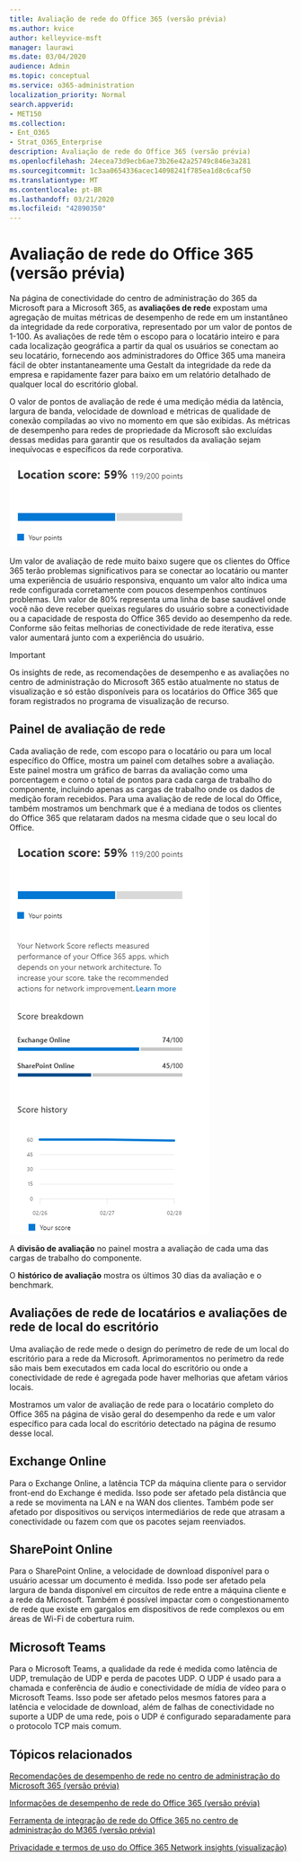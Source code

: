 ```yaml
---
title: Avaliação de rede do Office 365 (versão prévia)
ms.author: kvice
author: kelleyvice-msft
manager: laurawi
ms.date: 03/04/2020
audience: Admin
ms.topic: conceptual
ms.service: o365-administration
localization_priority: Normal
search.appverid:
- MET150
ms.collection:
- Ent_O365
- Strat_O365_Enterprise
description: Avaliação de rede do Office 365 (versão prévia)
ms.openlocfilehash: 24ecea73d9ecb6ae73b26e42a25749c846e3a281
ms.sourcegitcommit: 1c3aa0654336acec14098241f785ea1d8c6caf50
ms.translationtype: MT
ms.contentlocale: pt-BR
ms.lasthandoff: 03/21/2020
ms.locfileid: "42890350"
---
```

# <a name="office-365-network-assessment-preview"></a>Avaliação de rede do Office 365 (versão prévia)

Na página de conectividade do centro de administração do 365 da Microsoft para a Microsoft 365, as **avaliações de rede** expostam uma agregação de muitas métricas de desempenho de rede em um instantâneo da integridade da rede corporativa, representado por um valor de pontos de 1-100. As avaliações de rede têm o escopo para o locatário inteiro e para cada localização geográfica a partir da qual os usuários se conectam ao seu locatário, fornecendo aos administradores do Office 365 uma maneira fácil de obter instantaneamente uma Gestalt da integridade da rede da empresa e rapidamente fazer para baixo em um relatório detalhado de qualquer local do escritório global.

O valor de pontos de avaliação de rede é uma medição média da latência, largura de banda, velocidade de download e métricas de qualidade de conexão compiladas ao vivo no momento em que são exibidas. As métricas de desempenho para redes de propriedade da Microsoft são excluídas dessas medidas para garantir que os resultados da avaliação sejam inequívocas e específicos da rede corporativa.

![Valor de avaliação de rede](Media/m365-mac-perf/m365-mac-perf-overview-score-top.png)

Um valor de avaliação de rede muito baixo sugere que os clientes do Office 365 terão problemas significativos para se conectar ao locatário ou manter uma experiência de usuário responsiva, enquanto um valor alto indica uma rede configurada corretamente com poucos desempenhos contínuos problemas. Um valor de 80% representa uma linha de base saudável onde você não deve receber queixas regulares do usuário sobre a conectividade ou a capacidade de resposta do Office 365 devido ao desempenho da rede. Conforme são feitas melhorias de conectividade de rede iterativa, esse valor aumentará junto com a experiência do usuário.

>[!IMPORTANT]
>Os insights de rede, as recomendações de desempenho e as avaliações no centro de administração do Microsoft 365 estão atualmente no status de visualização e só estão disponíveis para os locatários do Office 365 que foram registrados no programa de visualização de recurso.

## <a name="network-assessment-panel"></a>Painel de avaliação de rede

Cada avaliação de rede, com escopo para o locatário ou para um local específico do Office, mostra um painel com detalhes sobre a avaliação. Este painel mostra um gráfico de barras da avaliação como uma porcentagem e como o total de pontos para cada carga de trabalho do componente, incluindo apenas as cargas de trabalho onde os dados de medição foram recebidos. Para uma avaliação de rede de local do Office, também mostramos um benchmark que é a mediana de todos os clientes do Office 365 que relataram dados na mesma cidade que o seu local do Office.

![Exemplo de valor de avaliação de rede](Media/m365-mac-perf/m365-mac-perf-overview-score.png)

A **divisão de avaliação** no painel mostra a avaliação de cada uma das cargas de trabalho do componente.

O **histórico de avaliação** mostra os últimos 30 dias da avaliação e o benchmark.

## <a name="tenant-network-assessments-and-office-location-network-assessments"></a>Avaliações de rede de locatários e avaliações de rede de local do escritório

Uma avaliação de rede mede o design do perímetro de rede de um local do escritório para a rede da Microsoft. Aprimoramentos no perímetro da rede são mais bem executados em cada local do escritório ou onde a conectividade de rede é agregada pode haver melhorias que afetam vários locais.

Mostramos um valor de avaliação de rede para o locatário completo do Office 365 na página de visão geral do desempenho da rede e um valor específico para cada local do escritório detectado na página de resumo desse local.

## <a name="exchange-online"></a>Exchange Online

Para o Exchange Online, a latência TCP da máquina cliente para o servidor front-end do Exchange é medida. Isso pode ser afetado pela distância que a rede se movimenta na LAN e na WAN dos clientes. Também pode ser afetado por dispositivos ou serviços intermediários de rede que atrasam a conectividade ou fazem com que os pacotes sejam reenviados.

## <a name="sharepoint-online"></a>SharePoint Online

Para o SharePoint Online, a velocidade de download disponível para o usuário acessar um documento é medida. Isso pode ser afetado pela largura de banda disponível em circuitos de rede entre a máquina cliente e a rede da Microsoft. Também é possível impactar com o congestionamento de rede que existe em gargalos em dispositivos de rede complexos ou em áreas de Wi-Fi de cobertura ruim.

## <a name="microsoft-teams"></a>Microsoft Teams

Para o Microsoft Teams, a qualidade da rede é medida como latência de UDP, tremulação de UDP e perda de pacotes UDP. O UDP é usado para a chamada e conferência de áudio e conectividade de mídia de vídeo para o Microsoft Teams. Isso pode ser afetado pelos mesmos fatores para a latência e velocidade de download, além de falhas de conectividade no suporte a UDP de uma rede, pois o UDP é configurado separadamente para o protocolo TCP mais comum.

## <a name="related-topics"></a>Tópicos relacionados

[Recomendações de desempenho de rede no centro de administração do Microsoft 365 (versão prévia)](office-365-network-mac-perf-overview.md)

[Informações de desempenho de rede do Office 365 (versão prévia)](office-365-network-mac-perf-insights.md)

[Ferramenta de integração de rede do Office 365 no centro de administração do M365 (versão prévia)](office-365-network-mac-perf-onboarding-tool.md)

[Privacidade e termos de uso do Office 365 Network insights (visualização)](office-365-network-mac-perf-privacy.md)
